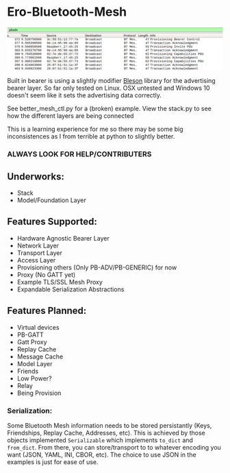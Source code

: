 # Ero-Bluetooth-Mesh

![Wireshark Example](/wireshark.PNG)

Built in bearer is using a slightly modifier [Bleson](https://github.com/TheCellule/python-bleson) library for the advertising bearer layer. So far only tested on Linux. OSX untested and Windows 10 doesn't seem like it sets the advertising data correctly.

See better_mesh_ctl.py for a (broken) example. View the stack.py to see how the different layers are being connected

This is a learning experience for me so there may be some big inconsistences as I from terrible at python to slightly better.

### ALWAYS LOOK FOR HELP/CONTRIBUTERS ###

## Underworks:
 - Stack
 - Model/Foundation Layer

## Features Supported:
- Hardware Agnostic Bearer Layer 
- Network Layer
- Transport Layer
- Access Layer
- Provisioning others (Only PB-ADV/PB-GENERIC) for now
- Proxy (No GATT yet)
- Example TLS/SSL Mesh Proxy
- Expandable Serialization Abstractions

## Features Planned:
- Virtual devices
- PB-GATT
- Gatt Proxy
- Replay Cache
- Message Cache
- Model Layer
- Friends
- Low Power?
- Relay
- Being Provision

### Serialization:
Some Bluetooth Mesh information needs to be stored persistantly (Keys, Friendships, Replay Cache, Addresses, etc). This is achieved by those objects implemented `Serializable` which implements `to_dict` and `from_dict`. From there, you can store/transport to to whatever encoding you want (JSON, YAML, INI, CBOR, etc). The choice to use JSON in the examples is just for ease of use. 
